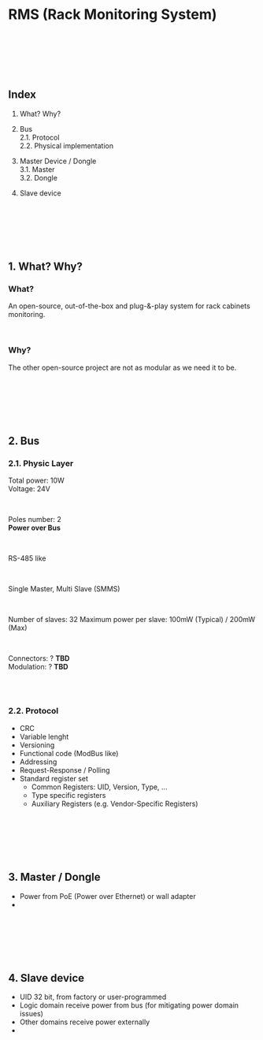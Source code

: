 <placeholder>

# RMS (Rack Monitoring System)

<br>
<br>
<br>
<br>
<br>

## Index

1. What? Why?<br>

2. Bus<br>
    2.1. Protocol<br>
    2.2. Physical implementation<br>
3. Master Device / Dongle<br>
    3.1. Master<br>
    3.2. Dongle<br>
4. Slave device

<br>
<br>
<br>
<br>
<br>

## 1. What? Why?

### What?
An open-source, out-of-the-box and plug-&-play system for rack cabinets monitoring.

<br>

### Why?
The other open-source project are not as modular as we need it to be.

<br>
<br>
<br>
<br>
<br>

## 2. Bus

### 2.1. Physic Layer

Total power: 10W<br>
Voltage: 24V<br>

<br>

Poles number: 2<br>
**Power over Bus**

<br>

RS-485 like

<br>

Single Master, Multi Slave (SMMS)

<br>

Number of slaves: 32
Maximum power per slave: 100mW (Typical) / 200mW (Max)

<br>


Connectors: ? **TBD**<br>
Modulation: ? **TBD**<br>


<br>
<br>

### 2.2. Protocol

- CRC
- Variable lenght
- Versioning
- Functional code (ModBus like)
- Addressing
- Request-Response / Polling
- Standard register set
    - Common Registers: UID, Version, Type, ...
    - Type specific registers
    - Auxiliary Registers (e.g. Vendor-Specific Registers)

<br>
<br>
<br>
<br>
<br>

## 3. Master / Dongle

- Power from PoE (Power over Ethernet) or wall adapter
- 

<br>
<br>
<br>
<br>
<br>

## 4. Slave device

- UID 32 bit, from factory or user-programmed
- Logic domain receive power from bus (for mitigating power domain issues)
- Other domains receive power externally
- 
